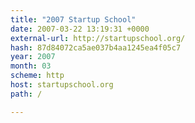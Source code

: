 ```yaml
---
title: "2007 Startup School"
date: 2007-03-22 13:19:31 +0000
external-url: http://startupschool.org/
hash: 87d84072ca5ae037b4aa1245ea4f05c7
year: 2007
month: 03
scheme: http
host: startupschool.org
path: /

---
```



